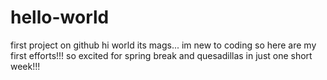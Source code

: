 # hello-world
first project on github
hi world its mags... 
im new to coding so here are my first efforts!!!
so excited for spring break and quesadillas in just one short week!!!
